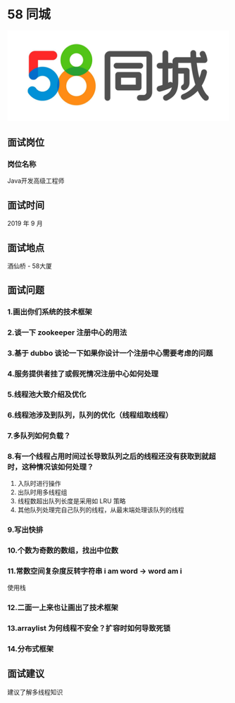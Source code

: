# 58 同城

![58同城](../.vuepress/public/58tongchenglogo.jpg)

## 面试岗位
### 岗位名称

Java开发高级工程师

## 面试时间

2019 年 9 月

## 面试地点

酒仙桥 - 58大厦

## 面试问题

### 1.画出你们系统的技术框架

### 2.谈一下 zookeeper 注册中心的用法

### 3.基于 dubbo 谈论一下如果你设计一个注册中心需要考虑的问题

### 4.服务提供者挂了或假死情况注册中心如何处理

### 5.线程池大致介绍及优化

### 6.线程池涉及到队列，队列的优化（线程组取线程）

### 7.多队列如何负载？

### 8.有一个线程占用时间过长导致队列之后的线程还没有获取到就超时，这种情况该如何处理？

1. 入队时进行操作
2. 出队时用多线程组
3. 线程数超出队列长度是采用如 LRU 策略
4. 其他队列处理完自己队列的线程，从最末端处理该队列的线程

### 9.写出快排

### 10.个数为奇数的数组，找出中位数

### 11.常数空间复杂度反转字符串 i am word -> word am i

使用栈

### 12.二面一上来也让画出了技术框架

### 13.arraylist 为何线程不安全？扩容时如何导致死锁

### 14.分布式框架

## 面试建议
建议了解多线程知识











<comment-comment/>